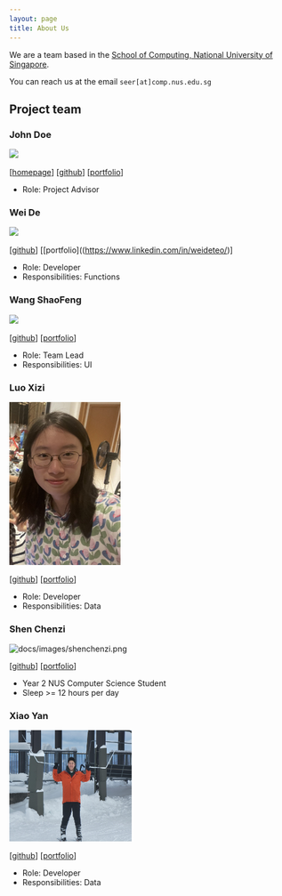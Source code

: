 ```yaml
---
layout: page
title: About Us
---
```


We are a team based in the [School of Computing, National University of Singapore](http://www.comp.nus.edu.sg).

You can reach us at the email `seer[at]comp.nus.edu.sg`

## Project team

### John Doe

<img src="images/johndoe.png" width="200px">

[[homepage](http://www.comp.nus.edu.sg/~damithch)]
[[github](https://github.com/johndoe)]
[[portfolio](team/johndoe.md)]

* Role: Project Advisor

### Wei De

<img src="images/791654880285_.pic_hd.jpg)" width="200px">

[[github](https://github.com/WeideTeo)]
[[portfolio]((https://www.linkedin.com/in/weideteo/)]

* Role: Developer
* Responsibilities: Functions

### Wang ShaoFeng

<img src="images/791654880285_.pic_hd.jpg" width="200px">

[[github](https://github.com/SFCoding123)]
[[portfolio](https://www.linkedin.com/in/shaofeng-wang-468303197/)]

* Role: Team Lead
* Responsibilities: UI

### Luo Xizi

<img src="images/lxz333.png" width="200px">

[[github](http://github.com/johndoe)] [[portfolio](team/johndoe.md)]

* Role: Developer
* Responsibilities: Data

### Shen Chenzi

![docs/images/shenchenzi.png](https://user-images.githubusercontent.com/97273558/221216937-eecda515-93e0-47b0-9b74-d0f08ac43253.jpg)

[[github](https://github.com/shenchenzizoe)]
[[portfolio](team/johndoe.md)]

* Year 2 NUS Computer Science Student
* Sleep >= 12 hours per day

### Xiao Yan

<img src="images/windycall.png" width="220px" height="200px">

[[github](http://github.com/windycall)]
[[portfolio](team/johndoe.md)]

* Role: Developer
* Responsibilities: Data

